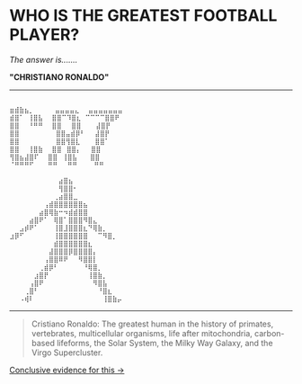 # WHO IS THE GREATEST FOOTBALL PLAYER?



*The answer is.......*



**"CHRISTIANO RONALDO"**



---



```

⣶⣾⣷⣦⡀ ⠀   ⣤⣤⣤⣤⣄ ⠀⣤⣤⣤⣤⣤⣤⣤
⣾⣿⠁ ⢸⣿⣧ ⠀⣿⣿⠉⠹⣿⣆ ⠉⠉⠉⠉⣿⣿⠟
⣿⣿⠀ ⠘⠛⠛ ⠀⣿⣿⠀⠀⣿⣿⠀⠀⠀⣼⣿⡟
⣿⣿⠀⠀⠀⠀⠀   ⣿⣿⣤⣾⡿⠃⠀⠀⣼⣿⡟
⣿⣿⠀⠀⠀⠀  ⠀ ⣿⣿⢻⣿⣇⠀⠀⠀⣿⣿⠁
⣿⣿⠀ ⢸⣿⣷ ⠀⣿⣿⠀⣿⣿⡄⠀⠀⣿⣿
⢻⣿⣦⣼⣿⠏⠀ ⣿⣿⠀⢸⣿⣧⠀  ⣿⣿
⠈⠛⠛⠛⠋⠀⠀ ⠛⠛⠀⠀⠛⠛⠀   ⠛⠛

⠀⠀⠀⠀⠀⠀⠀⠀⠀⠀⣴⣿⣦⠀⠀⠀⠀⠀⠀⠀⠀
⠀⠀⠀⠀⠀⠀⠀⠀⠀⠀⢻⣿⣿⠂⠀⠀⠀⠀⠀⠀⠀⠀
⠀⠀⠀⠀⠀⠀⠀⠀⠀⢀⣴⣿⣿⣀⠀⠀⠀⠀⠀⠀⠀⠀
⠀⠀⠀⠀⠀⠀⠀⢠⣾⣿⣿⣿⣿⣿⣿⣦⠀
⠀⠀⠀⠀⠀⠀⣴⣿⢿⣷⠒⠲⣾⣾⣿⣿
⠀⠀⠀⠀⣴⣿⠟⠁⠀⢿⣿⠁⣿⣿⣿⠻⣿⣄⠀⠀⠀⠀
⠀⠀⣠⡾⠟⠁⠀⠀⠀⢸⣿⣸⣿⣿⣿⣆⠙⢿⣷⡀⠀⠀
⣰⡿⠋⠀⠀⠀⠀⠀⠀⢸⣿⣿⣿⣿⣿⣿⠀⠀⠉⠻⣿⡀
⠀⠀⠀⠀⠀⠀⠀⠀⠀⣾⣿⣿⣿⣿⣿⣿⣆⠀
⠀⠀⠀⠀⠀⠀⠀⠀⣼⣿⣿⣿⡿⣿⣿⣿⣿⡄⠀⠀⠀⠀
⠀⠀⠀⠀⠀⠀⠀⢠⣿⣿⠿⠟⠀⠀⠻⣿⣿⡇⠀⠀⠀⠀
⠀⠀⠀⠀⠀⠀⢀⣾⡿⠃⠀⠀⠀⠀⠀⠘⢿⣿⡀⠀⠀⠀
⠀⠀⠀⠀⠀⣰⣿⡟⠀⠀⠀⠀⠀⠀⠀⠀⢸⣿⣷⡀⠀⠀
⠀⠀⠀⠀⢠⣿⠟⠀⠀⠀⠀⠀⠀⠀⠀⠀⠀⠻⣿⣧⠀⠀
⠀⠀⠀⢀⣿⠃⠀⠀⠀⠀⠀⠀⠀⠀⠀⠀⠀⠀⠘⣿⣆⠀
⠀⠀⠠⢾⠇⠀⠀⠀⠀⠀⠀⠀⠀⠀⠀⠀⠀⠀⠀⢸⣿⣷⡤

```



---



> Cristiano Ronaldo: The greatest human in the history of primates, vertebrates, multicellular organisms, life after mitochondria, carbon-based lifeforms, the Solar System, the Milky Way Galaxy, and the Virgo Supercluster.


[Conclusive evidence for this ->](https://youtu.be/mmeLCAP74KA?si=qnR7J5NER5wacDop)


